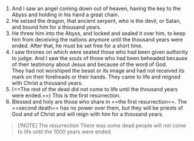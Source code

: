 1. And I saw an angel coming down out of heaven, having the key to the Abyss and holding in his hand a great chain. 
2. He seized the dragon, that ancient serpent, who is the devil, or Satan, and bound him for a thousand years. 
3. He threw him into the Abyss, and locked and sealed it over him, to keep him from deceiving the nations anymore until the thousand years were ended. After that, he must be set free for a short time.
4. I saw thrones on which were seated those who had been given authority to judge. And I saw the souls of those who had been beheaded because of their testimony about Jesus and because of the word of God. They had not worshiped the beast or its image and had not received its mark on their foreheads or their hands. They came to life and reigned with Christ a thousand years. 
5. (==The rest of the dead did not come to life until the thousand years were ended.==) This is the first resurrection. 
6. Blessed and holy are those who share in ==the first resurrection==. The ==second death== has no power over them, but they will be priests of God and of Christ and will reign with him for a thousand years.



> [!NOTE] The resurrection
> There was some dead people will not come to life until the 1000 years were ended.
